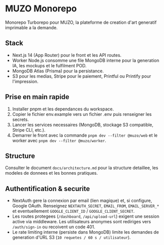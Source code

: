 # MUZO Monorepo

Monorepo Turborepo pour MUZO, la plateforme de creation d'art generatif imprimable a la demande.

## Stack

- Next.js 14 (App Router) pour le front et les API routes.
- Worker Node.js consomme une file MongoDB interne pour la generation IA, les mockups et le fulfilment POD.
- MongoDB Atlas (Prisma) pour la persistance.
- S3 pour les medias, Stripe pour le paiement, Printful ou Printify pour l'impression.

## Prise en main rapide

1. Installer pnpm et les dependances du workspace.
2. Copier le fichier env.example vers un fichier .env puis renseigner les secrets.
3. Lancer les services necessaires (MongoDB, stockage S3 compatible, Stripe CLI, etc.).
4. Demarrer le front avec la commande `pnpm dev --filter @muzo/web` et le worker avec `pnpm dev --filter @muzo/worker`.

## Structure

Consulter le document `docs/architecture.md` pour la structure detaillee, les modeles de donnees et les bonnes pratiques.

## Authentification & securite

- NextAuth gere la connexion par email (lien magique) et, si configure, Google OAuth. Renseignez `NEXTAUTH_SECRET`, `EMAIL_FROM`, `EMAIL_SERVER_*` et eventuellement `GOOGLE_CLIENT_ID` / `GOOGLE_CLIENT_SECRET`.
- Les routes protegees (`/dashboard`, `/api/upload-url`) exigent une session active via middleware. Les utilisateurs anonymes sont rediriges vers `/auth/sign-in` ou recoivent un code 401.
- Le rate limiting interne (persiste dans MongoDB) limite les demandes de generation d'URL S3 (`10 requetes / 60 s / utilisateur`).
